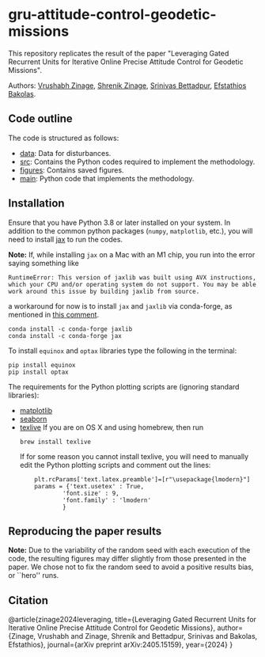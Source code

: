 # gru-attitude-control-geodetic-missions

This repository replicates the result of the paper "Leveraging Gated Recurrent Units for Iterative Online Precise Attitude Control for Geodetic Missions".

Authors: [Vrushabh Zinage](https://scholar.google.com/citations?user=hyHy9DQAAAAJ&hl=en&oi=ao), [Shrenik Zinage](https://scholar.google.com/citations?user=CuaVvXsAAAAJ&hl=en), [Srinivas Bettadpur](https://scholar.google.com/citations?user=u4E5AboAAAAJ&hl=en&oi=ao), [Efstathios Bakolas](https://scholar.google.com/citations?user=mnXfihQAAAAJ&hl=en&oi=ao).

## Code outline

The code is structured as follows:

+ [data](./data): Data for disturbances.
+ [src](./src): Contains the Python codes required to implement the methodology.
+ [figures](./figures): Contains saved figures.
+ [main](./main.py): Python code that implements the methodology. 

## Installation

Ensure that you have Python 3.8 or later installed on your system.
In addition to the common python packages (`numpy`, `matplotlib`, etc.), you will need to install [jax](https://jax.readthedocs.io/en/latest/index.html) to run the codes.

**Note:** If, while installing `jax` on a Mac with an M1 chip, you run into the error saying something like
```
RuntimeError: This version of jaxlib was built using AVX instructions, which your CPU and/or operating system do not support. You may be able work around this issue by building jaxlib from source.
```
a workaround for now is to install `jax` and `jaxlib` via conda-forge, as mentioned in [this comment](https://github.com/google/jax/issues/5501#issuecomment-1032891169).
```
conda install -c conda-forge jaxlib
conda install -c conda-forge jax
```

To install `equinox` and `optax` libraries type the following in the terminal:

```
pip install equinox
pip install optax
```

The requirements for the Python plotting scripts are (ignoring standard libraries):
+ [matplotlib](https://matplotlib.org)
+ [seaborn](https://seaborn.pydata.org)
+ [texlive](https://tug.org/texlive/) If you are on OS X and using homebrew, then run
    ```
    brew install texlive
    ```
    If for some reason you cannot install texlive, you will need to manually edit the Python plotting scripts and comment out the lines:
    ```
        plt.rcParams['text.latex.preamble']=[r"\usepackage{lmodern}"]
        params = {'text.usetex' : True,
                'font.size' : 9,
                'font.family' : 'lmodern'
                }
    ```

## Reproducing the paper results

**Note:** Due to the variability of the random seed with each execution of the code, the resulting figures may differ slightly from those presented in the paper. We chose not to fix the random seed to avoid a positive results bias, or ``hero'' runs.

## Citation

   @article{zinage2024leveraging,
  title={Leveraging Gated Recurrent Units for Iterative Online Precise Attitude Control for Geodetic Missions},
  author={Zinage, Vrushabh and Zinage, Shrenik and Bettadpur, Srinivas and Bakolas, Efstathios},
  journal={arXiv preprint arXiv:2405.15159},
  year={2024}
}
